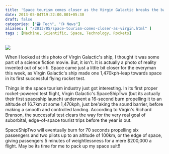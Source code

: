 ```yaml
---
title: 'Space tourism comes closer as the Virgin Galactic breaks the barrier'
date: 2013-05-04T19:22:00.001+05:30
draft: false
categories: ["🗃️ Tech", "📺 News"]
aliases: [ "/2013/05/space-tourism-comes-closer-as-virgin.html" ]
tags : [Machine, Scientific, Space, Technology, Rockets]
---
```


[![](https://2.bp.blogspot.com/-Y2fs4iJYBEM/UYURIH98siI/AAAAAAAABQY/Fetw-nJUUr8/s640/virginGalactic.jpg)](https://2.bp.blogspot.com/-Y2fs4iJYBEM/UYURIH98siI/AAAAAAAABQY/Fetw-nJUUr8/s1600/virginGalactic.jpg)

  
When I looked at this photo of Virgin Galactic's ship, I thought it was some part of a science fiction movie. But, it isn't. It is actually a photo of reality invented out of sci-fi. Space came just a little bit closer for the everyman this week, as Virgin Galactic's ship made one 1,470kph-leap towards space in its first successful flying rocket test.  
  
Things in the space tourism industry just got interesting. In its first proper rocket-powered test flight, Virgin Galactic's SpaceShipTwo (but its actually their first spaceship launch) underwent a 16-second burn propelling it to an altitude of 16.7km at some 1,470kph, just bre'aking the sound barrier, before making a smooth and controlled landing. According to Virgin's Richard Branson, the successful test clears the way for the very real goal of suborbital, edge-of-space tourist trips before the year is out.  
  
SpaceShipTwo will eventually burn for 70 seconds propelling six passengers and two pilots up to an altitude of 100km, or the edge of space, giving passengers 5 minutes of weightlessness for a mere $200,000 a flight. May be its time for me to pack up my space suit!!